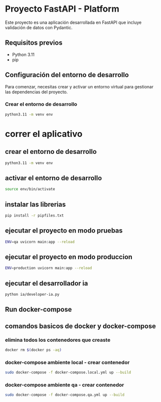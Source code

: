 # Proyecto FastAPI - Platform

Este proyecto es una aplicación desarrollada en FastAPI que incluye validación de datos con Pydantic.

## Requisitos previos

- Python 3.11
- pip

## Configuración del entorno de desarrollo

Para comenzar, necesitas crear y activar un entorno virtual para gestionar las dependencias del proyecto.

### Crear el entorno de desarrollo

```bash
python3.11 -m venv env
```

# correr el aplicativo

## crear el entorno de desarrollo

```bash
python3.11 -m venv env
```

## activar el entorno de desarrollo

```bash
source env/bin/activate
```

## instalar las librerias

```bash
pip install -r pipfiles.txt
```

## ejecutar el proyecto en modo pruebas

```bash
ENV=qa uvicorn main:app --reload
```

## ejecutar el proyecto en modo produccion

```bash
ENV=production uvicorn main:app --reload
```

## ejecutar el desarrollador ia

```bash
python ia/developer-ia.py
```

## Run docker-compose

## comandos basicos de docker y docker-compose

### elimina todos los contenedores que creaste

```bash
docker rm $(docker ps -aq)
```

### docker-compose ambiente local - crear contenedor
```bash
sudo docker-compose -f docker-compose.local.yml up --build
```

### docker-compose ambiente qa - crear contenedor
```bash
sudo docker-compose -f docker-compose.qa.yml up --build
```








